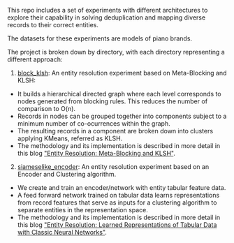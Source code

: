 This repo includes a set of experiments with different architectures to explore their capability in solving deduplication and mapping diverse records to their correct entities.

The datasets for these experiments are models of piano brands.

The project is broken down by directory, with each directory representing a different approach:

1. [block_klsh](https://github.com/sergiosolorzano/entity_resolution/tree/main/block_klsh): An entity resolution experiment based on Meta-Blocking and KLSH:
- It builds a hierarchical directed graph where each level corresponds to nodes generated from blocking rules. This reduces the number of comparison to O(n).
- Records in nodes can be grouped together into components subject to a minimum number of co-ocurrences within the graph.
- The resulting records in a component are broken down into clusters applying KMeans, referred as KLSH. 
- The methodology and its implementation is described in more detail in this blog ["Entity Resolution: Meta-Blocking and KLSH"](https://app.readytensor.ai/publications/entity-resolution-meta-blocking-and-klsh-3hz55CPSvHPs).

2. [siameselike_encoder](https://github.com/sergiosolorzano/entity_resolution/tree/main/siameselike_encoder): An entity resolution experiment based on an Encoder and Clustering algorithm.
- We create and train an encoder/network with entity tabular feature data.
- A feed forward network trained on tabular data learns representations from record features that serve as inputs for a clustering algorithm to separate entities in the representation space. 
- The methodology and its implementation is described in more detail in this blog ["Entity Resolution: Learned Representations of Tabular Data with Classic Neural Networks"](https://app.readytensor.ai/publications/entity-resolution-learned-representations-of-tabular-data-with-classic-neural-networks-MtUrsAPP6Mdt).
